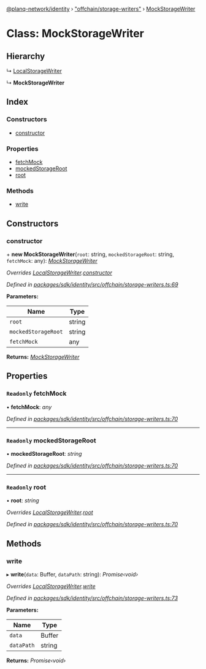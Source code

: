 [@planq-network/identity](../README.md) › ["offchain/storage-writers"](../modules/_offchain_storage_writers_.md) › [MockStorageWriter](_offchain_storage_writers_.mockstoragewriter.md)

# Class: MockStorageWriter

## Hierarchy

  ↳ [LocalStorageWriter](_offchain_storage_writers_.localstoragewriter.md)

  ↳ **MockStorageWriter**

## Index

### Constructors

* [constructor](_offchain_storage_writers_.mockstoragewriter.md#constructor)

### Properties

* [fetchMock](_offchain_storage_writers_.mockstoragewriter.md#readonly-fetchmock)
* [mockedStorageRoot](_offchain_storage_writers_.mockstoragewriter.md#readonly-mockedstorageroot)
* [root](_offchain_storage_writers_.mockstoragewriter.md#readonly-root)

### Methods

* [write](_offchain_storage_writers_.mockstoragewriter.md#write)

## Constructors

###  constructor

\+ **new MockStorageWriter**(`root`: string, `mockedStorageRoot`: string, `fetchMock`: any): *[MockStorageWriter](_offchain_storage_writers_.mockstoragewriter.md)*

*Overrides [LocalStorageWriter](_offchain_storage_writers_.localstoragewriter.md).[constructor](_offchain_storage_writers_.localstoragewriter.md#constructor)*

*Defined in [packages/sdk/identity/src/offchain/storage-writers.ts:69](https://github.com/planq-network/planq-sdk/blob/master/packages/sdk/identity/src/offchain/storage-writers.ts#L69)*

**Parameters:**

Name | Type |
------ | ------ |
`root` | string |
`mockedStorageRoot` | string |
`fetchMock` | any |

**Returns:** *[MockStorageWriter](_offchain_storage_writers_.mockstoragewriter.md)*

## Properties

### `Readonly` fetchMock

• **fetchMock**: *any*

*Defined in [packages/sdk/identity/src/offchain/storage-writers.ts:70](https://github.com/planq-network/planq-sdk/blob/master/packages/sdk/identity/src/offchain/storage-writers.ts#L70)*

___

### `Readonly` mockedStorageRoot

• **mockedStorageRoot**: *string*

*Defined in [packages/sdk/identity/src/offchain/storage-writers.ts:70](https://github.com/planq-network/planq-sdk/blob/master/packages/sdk/identity/src/offchain/storage-writers.ts#L70)*

___

### `Readonly` root

• **root**: *string*

*Overrides [LocalStorageWriter](_offchain_storage_writers_.localstoragewriter.md).[root](_offchain_storage_writers_.localstoragewriter.md#readonly-root)*

*Defined in [packages/sdk/identity/src/offchain/storage-writers.ts:70](https://github.com/planq-network/planq-sdk/blob/master/packages/sdk/identity/src/offchain/storage-writers.ts#L70)*

## Methods

###  write

▸ **write**(`data`: Buffer, `dataPath`: string): *Promise‹void›*

*Overrides [LocalStorageWriter](_offchain_storage_writers_.localstoragewriter.md).[write](_offchain_storage_writers_.localstoragewriter.md#write)*

*Defined in [packages/sdk/identity/src/offchain/storage-writers.ts:73](https://github.com/planq-network/planq-sdk/blob/master/packages/sdk/identity/src/offchain/storage-writers.ts#L73)*

**Parameters:**

Name | Type |
------ | ------ |
`data` | Buffer |
`dataPath` | string |

**Returns:** *Promise‹void›*

